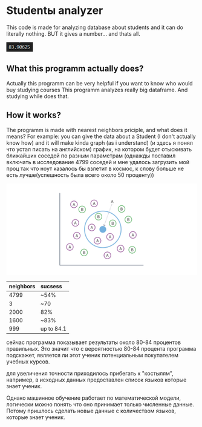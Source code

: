# Studentы analyzer



This code is made for analyzing database about students and it can do literally nothing.
BUT it gives a number... and thats all.

![j](ггггггггггггггггггггггггггггггггггггггггггггггггг.png)


## What this programm actually does?
Actually this programm can be very helpful if you want to know who would buy studying courses
This programm analyzes really big dataframe. And studying while does that. 


## How it works?

The programm is made with nearest neighbors priciple, and what does it means?
For example: you can give the data about a Student (I don't actually know how) and it will make kinda graph (as i understand) (и здесь я понял что устал писать на английском)
график, на котором будет отыскивать ближайших соседей по разным параметрам (однажды поставил включать в исследование 4799 соседей и мне удалось загрузить мой проц так что ноут казалось бы взлетит в космос, к слову больше не есть лучше(успешность была всего около 50 проценту))

![l](k-nearest-neighbor.svg)


| neighbors | sucsess  | 
| :-------- | :------- | 
|4799|~54%|
|3|~70|
|2000|82%|
|1600|~83%|
|999|up to 84.1|


сейчас программа показывает результаты около 80-84 процентов правильных. Это значит что с вероятностью 80-84 процента программа подскажет, является ли этот ученик потенциальным покупателем учебных курсов.





для увеличения точности приходилось прибегать к "костылям", например, в исходных данных предоставлен список языков которые знает ученик.

Однако машинное обучение работает по математической модели, логически можно понять что оно принимает только численные данные. Потому пришлось сделать новые данные c количеством языков, которые знает ученик.

